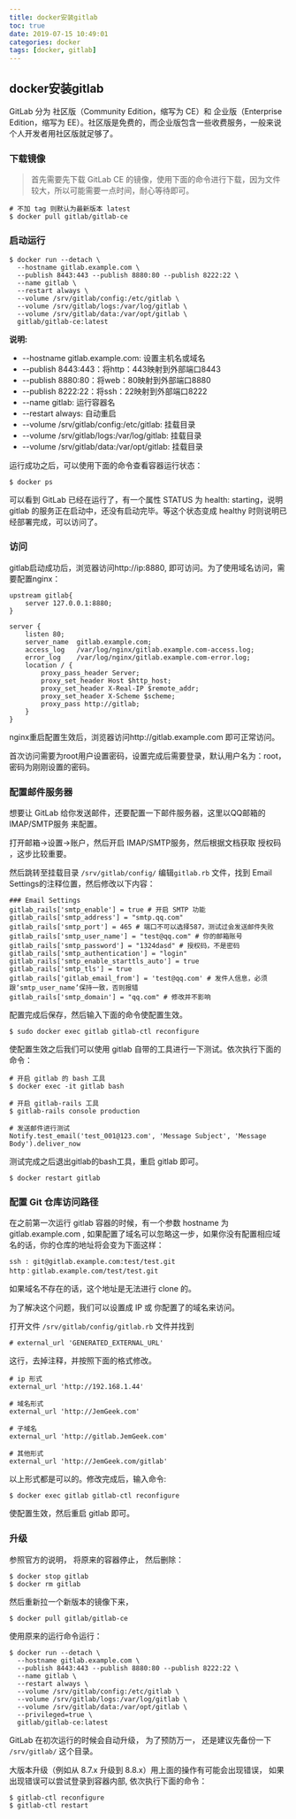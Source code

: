 ```yaml
---
title: docker安装gitlab
toc: true
date: 2019-07-15 10:49:01
categories: docker
tags: [docker, gitlab]
---
```


## docker安装gitlab

GitLab 分为 社区版（Community Edition，缩写为 CE）和 企业版（Enterprise Edition，缩写为 EE）。社区版是免费的，而企业版包含一些收费服务，一般来说个人开发者用社区版就足够了。

### 下载镜像

> 首先需要先下载 GitLab CE 的镜像，使用下面的命令进行下载，因为文件较大，所以可能需要一点时间，耐心等待即可。

```
# 不加 tag 则默认为最新版本 latest
$ docker pull gitlab/gitlab-ce
```


### 启动运行

```
$ docker run --detach \
  --hostname gitlab.example.com \
  --publish 8443:443 --publish 8880:80 --publish 8222:22 \
  --name gitlab \
  --restart always \
  --volume /srv/gitlab/config:/etc/gitlab \
  --volume /srv/gitlab/logs:/var/log/gitlab \
  --volume /srv/gitlab/data:/var/opt/gitlab \
  gitlab/gitlab-ce:latest
```

**说明:**
 
 * --hostname gitlab.example.com: 设置主机名或域名
 * --publish 8443:443：将http：443映射到外部端口8443
 * --publish 8880:80：将web：80映射到外部端口8880
 * --publish 8222:22：将ssh：22映射到外部端口8222
 * --name gitlab: 运行容器名
 * --restart always: 自动重启
 * --volume /srv/gitlab/config:/etc/gitlab: 挂载目录
 * --volume /srv/gitlab/logs:/var/log/gitlab: 挂载目录
 * --volume /srv/gitlab/data:/var/opt/gitlab: 挂载目录
 
运行成功之后，可以使用下面的命令查看容器运行状态：

```
$ docker ps
```

可以看到 GitLab 已经在运行了，有一个属性 STATUS 为 health: starting，说明 gitlab 的服务正在启动中，还没有启动完毕。等这个状态变成 healthy 时则说明已经部署完成，可以访问了。

### 访问

gitlab启动成功后，浏览器访问http://ip:8880, 即可访问。为了使用域名访问，需要配置nginx：

```
upstream gitlab{
    server 127.0.0.1:8880;
}

server {
    listen 80;
    server_name  gitlab.example.com;
    access_log	 /var/log/nginx/gitlab.example.com-access.log;
    error_log	 /var/log/nginx/gitlab.example.com-error.log;
    location / {
        proxy_pass_header Server;
        proxy_set_header Host $http_host;
        proxy_set_header X-Real-IP $remote_addr;
        proxy_set_header X-Scheme $scheme;
        proxy_pass http://gitlab;
    }
}
```
nginx重启配置生效后，浏览器访问http://gitlab.example.com 即可正常访问。

首次访问需要为root用户设置密码，设置完成后需要登录，默认用户名为：root， 密码为刚刚设置的密码。

### 配置邮件服务器

想要让 GitLab 给你发送邮件，还要配置一下邮件服务器，这里以QQ邮箱的 IMAP/SMTP服务 来配置。

打开邮箱->设置->账户，然后开启 IMAP/SMTP服务，然后根据文档获取 授权码 ，这步比较重要。

然后跳转至挂载目录 `/srv/gitlab/config/` 编辑`gitlab.rb` 文件，找到 Email Settings的注释位置，然后修改以下内容：

```
### Email Settings
gitlab_rails['smtp_enable'] = true # 开启 SMTP 功能
gitlab_rails['smtp_address'] = "smtp.qq.com"
gitlab_rails['smtp_port'] = 465 # 端口不可以选择587，测试过会发送邮件失败
gitlab_rails['smtp_user_name'] = "test@qq.com" # 你的邮箱账号
gitlab_rails['smtp_password'] = "1324dasd" # 授权码，不是密码
gitlab_rails['smtp_authentication'] = "login"
gitlab_rails['smtp_enable_starttls_auto'] = true
gitlab_rails['smtp_tls'] = true
gitlab_rails['gitlab_email_from'] = 'test@qq.com' # 发件人信息，必须跟‘smtp_user_name’保持一致，否则报错
gitlab_rails['smtp_domain'] = "qq.com" # 修改并不影响 
```

配置完成后保存，然后输入下面的命令使配置生效。

```
$ sudo docker exec gitlab gitlab-ctl reconfigure
```

使配置生效之后我们可以使用 gitlab 自带的工具进行一下测试。依次执行下面的命令：

```
# 开启 gitlab 的 bash 工具
$ docker exec -it gitlab bash

# 开启 gitlab-rails 工具
$ gitlab-rails console production

# 发送邮件进行测试
Notify.test_email('test_001@123.com', 'Message Subject', 'Message Body').deliver_now
```

测试完成之后退出gitlab的bash工具，重启 gitlab 即可。

```
$ docker restart gitlab
```

### 配置 Git 仓库访问路径

在之前第一次运行 gitlab 容器的时候，有一个参数 hostname 为 gitlab.example.com , 如果配置了域名可以忽略这一步，如果你没有配置相应域名的话，你的仓库的地址将会变为下面这样：

```
ssh : git@gitlab.example.com:test/test.git
http：gitlab.example.com/test/test.git
```

如果域名不存在的话，这个地址是无法进行 clone 的。

为了解决这个问题，我们可以设置成 IP 或 你配置了的域名来访问。

打开文件 `/srv/gitlab/config/gitlab.rb` 文件并找到 

```
# external_url 'GENERATED_EXTERNAL_URL'
```

这行，去掉注释，并按照下面的格式修改。


```
# ip 形式
external_url 'http://192.168.1.44'

# 域名形式
external_url 'http://JemGeek.com'

# 子域名
external_url 'http://gitlab.JemGeek.com'

# 其他形式
external_url 'http://JemGeek.com/gitlab'
```

以上形式都是可以的。修改完成后，输入命令:

```
$ docker exec gitlab gitlab-ctl reconfigure
```

使配置生效，然后重启 gitlab 即可。

### 升级

参照官方的说明， 将原来的容器停止， 然后删除：

```
$ docker stop gitlab
$ docker rm gitlab
```

然后重新拉一个新版本的镜像下来，

```
$ docker pull gitlab/gitlab-ce
```

使用原来的运行命令运行：

```
$ docker run --detach \
  --hostname gitlab.example.com \
  --publish 8443:443 --publish 8880:80 --publish 8222:22 \
  --name gitlab \
  --restart always \
  --volume /srv/gitlab/config:/etc/gitlab \
  --volume /srv/gitlab/logs:/var/log/gitlab \
  --volume /srv/gitlab/data:/var/opt/gitlab \
  --privileged=true \
  gitlab/gitlab-ce:latest
```

GitLab 在初次运行的时候会自动升级， 为了预防万一， 还是建议先备份一下 `/srv/gitlab/` 这个目录。

大版本升级（例如从 8.7.x 升级到 8.8.x）用上面的操作有可能会出现错误， 如果出现错误可以尝试登录到容器内部, 依次执行下面的命令：

```
$ gitlab-ctl reconfigure
$ gitlab-ctl restart
```